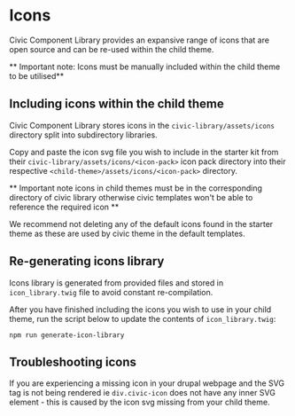 # Icons

Civic Component Library provides an expansive range of icons that are open source and can be re-used within
the child theme.

** Important note: Icons must be manually included within the child theme to be utilised**

## Including icons within the child theme

Civic Component Library stores icons in the `civic-library/assets/icons` directory split into subdirectory libraries.

Copy and paste the icon svg file you wish to include in the starter kit from their `civic-library/assets/icons/<icon-pack>` icon
pack directory into their respective `<child-theme>/assets/icons/<icon-pack>` directory. 

** Important note icons in child themes must be in the corresponding <icon-pack> directory of civic library otherwise
civic templates won't be able to reference the required icon **

We recommend not deleting any of the default icons found in the starter theme as these are used by civic theme
in the default templates.

## Re-generating icons library

Icons library is generated from provided files and stored in `icon_library.twig`
file to avoid constant re-compilation.

After you have finished including the icons you wish to use in your child theme, run the script below to update 
the contents of `icon_library.twig`:

    npm run generate-icon-library

## Troubleshooting icons

If you are experiencing a missing icon in your drupal webpage and the SVG tag is not being rendered ie `div.civic-icon`
does not have any inner SVG element - this is caused by the icon svg missing from your child theme.

